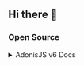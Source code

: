 ## Hi there 👋

### Open Source

<details>
  <summary>AdonisJS v6 Docs</summary>
  <ul>
<li><a href='https://github.com/adonisjs/v6-docs/pull/162'>Pull Request</a></li>
  </ul>
</details>

<!--
**noahdvaughn/noahdvaughn** is a ✨ _special_ ✨ repository because its `README.md` (this file) appears on your GitHub profile.

Here are some ideas to get you started:

- 🔭 I’m currently working on ...
- 🌱 I’m currently learning ...
- 👯 I’m looking to collaborate on ...
- 🤔 I’m looking for help with ...
- 💬 Ask me about ...
- 📫 How to reach me: ...
- 😄 Pronouns: ...
- ⚡ Fun fact: ...
-->
